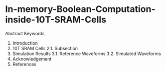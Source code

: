 # In-memory-Boolean-Computation-inside-10T-SRAM-Cells
Abstract
Keywords
1. Introduction
2. 10T SRAM Cells
2.1. Subsection
3. Simulation Results
3.1. Reference Waveforms
3.2. Simulated Waveforms
4. Acknowledgement 
5. References
